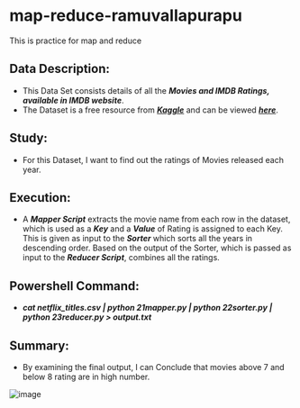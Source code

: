 # map-reduce-ramuvallapurapu
This is practice for map and reduce

## Data Description:
- This Data Set consists details of all the ***Movies and IMDB Ratings, available in IMDB website***.
- The Dataset is a free resource from ***[Kaggle](https://www.kaggle.com)*** and can be viewed ***[here](imdb_top_1000.csv)***.

## Study:
- For this Dataset, I want to find out the ratings of  Movies released each year.

## Execution:
- A ***Mapper Script*** extracts the movie name from each row in the dataset, which is used as a ***Key*** and a ***Value*** of Rating is assigned to each Key. This is given as input to the ***Sorter*** which sorts all the years in descending order. Based on the output of the Sorter, which is passed as input to the ***Reducer Script***, combines all the ratings.

## Powershell Command:
- ***cat netflix_titles.csv | python 21mapper.py | python 22sorter.py | python 23reducer.py > output.txt***

## Summary:
- By examining the final output, I can Conclude that movies above 7 and below 8 rating are in high number.


![image](https://user-images.githubusercontent.com/77760915/152479608-3157783a-aa90-41f6-b11e-c9a7889f1aa6.png)

